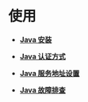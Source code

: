 # 使用<a name="ZH-CN_TOPIC_0111232095"></a>

-   **[Java 安装](Java-安装.md)**  

-   **[Java 认证方式](Java-认证方式.md)**  

-   **[Java 服务地址设置](Java-服务地址设置.md)**  

-   **[Java 故障排查](Java-故障排查.md)**  


